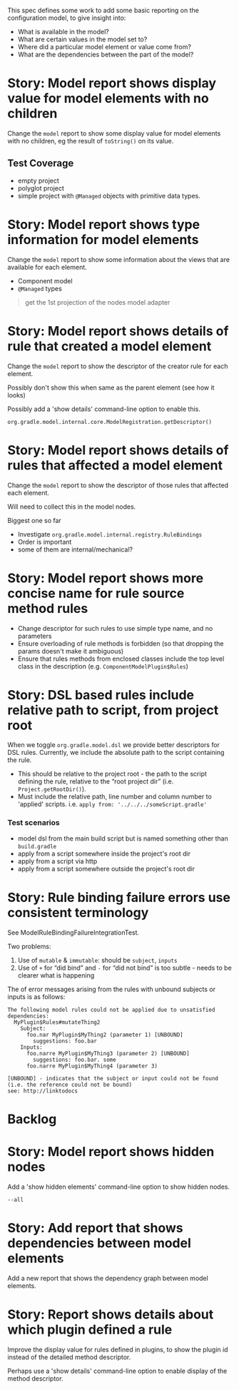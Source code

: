 This spec defines some work to add some basic reporting on the configuration model, to give insight into:

- What is available in the model?
- What are certain values in the model set to?
- Where did a particular model element or value come from?
- What are the dependencies between the part of the model?

# Story: Model report shows display value for model elements with no children

Change the `model` report to show some display value for model elements with no children, eg the result of
`toString()` on its value.

## Test Coverage
- empty project
- polyglot project
- simple project with `@Managed` objects with primitive data types.

# Story: Model report shows type information for model elements


Change the `model` report to show some information about the views that are available for each element.

- Component model
- `@Managed` types

> get the 1st projection of the nodes model adapter

# Story: Model report shows details of rule that created a model element

Change the `model` report to show the descriptor of the creator rule for each element.

Possibly don't show this when same as the parent element (see how it looks)

Possibly add a 'show details' command-line option to enable this.


`org.gradle.model.internal.core.ModelRegistration.getDescriptor()`


# Story: Model report shows details of rules that affected a model element

Change the `model` report to show the descriptor of those rules that affected each element.

Will need to collect this in the model nodes.

Biggest one so far
- Investigate `org.gradle.model.internal.registry.RuleBindings`
- Order is important
- some of them are internal/mechanical?

# Story: Model report shows more concise name for rule source method rules

- Change descriptor for such rules to use simple type name, and no parameters
- Ensure overloading of rule methods is forbidden (so that dropping the params doesn't make it ambiguous)
- Ensure that rules methods from enclosed classes include the top level class in the description (e.g. `ComponentModelPlugin$Rules`)

# Story: DSL based rules include relative path to script, from project root
When we toggle `org.gradle.model.dsl` we provide better descriptors for DSL rules.
Currently, we include the absolute path to the script containing the rule.
- This should be relative to the project root - the path to the script defining the rule, relative to the “root project dir” (i.e. `Project.getRootDir()`).
- Must include the relative path, line number and column number to 'applied' scripts. i.e. `apply from: '../../../someScript.gradle'`

### Test scenarios
 - model dsl from the main build script but is named something other than `build.gradle`
 - apply from a script somewhere inside the project's root dir
 - apply from a script via http
 - apply from a script somewhere outside the project's root dir

# Story: Rule binding failure errors use consistent terminology

See ModelRuleBindingFailureIntegrationTest.

Two problems:

1. Use of `mutable` & `immutable`: should be `subject`, `inputs`
1. Use of `+` for “did bind” and `-` for “did not bind” is too subtle - needs to be clearer what is happening

The of error messages arising from the rules with unbound subjects or inputs is as follows:
```
The following model rules could not be applied due to unsatisfied dependencies:
  MyPlugin$Rules#mutateThing2
    Subject:
      foo.nar MyPlugin$MyThing2 (parameter 1) [UNBOUND]
        suggestions: foo.bar
    Inputs:
      foo.narre MyPlugin$MyThing3 (parameter 2) [UNBOUND]
        suggestions: foo.bar. some
      foo.narre MyPlugin$MyThing4 (parameter 3)

[UNBOUND] - indicates that the subject or input could not be found (i.e. the reference could not be bound)
see: http://linktodocs
```

# Backlog

# Story: Model report shows hidden nodes

Add a 'show hidden elements' command-line option to show hidden nodes.

`--all`

# Story: Add report that shows dependencies between model elements

Add a new report that shows the dependency graph between model elements.

# Story: Report shows details about which plugin defined a rule

Improve the display value for rules defined in plugins, to show the plugin id instead of the detailed
method descriptor.

Perhaps use a 'show details' command-line option to enable display of the method descriptor.

